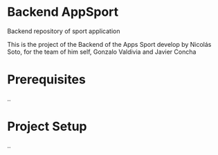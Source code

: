# Backend AppSport
Backend repository of sport application

This is the project of the Backend of the Apps Sport develop by Nicolás Soto, for the team of him self, Gonzalo Valdivia and Javier Concha

# Prerequisites
 
 ..
 
# Project Setup

..
